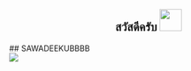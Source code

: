 <h2 align = "center"> สวัสดีครับ <img src= "https://media.discordapp.net/attachments/655680640385286149/875412466224484412/image0.gif" width="40"> </h2>
##  SAWADEEKUBBBB


<div>
 <img src = "https://github-profile-trophy.vercel.app/?username=gutohsavage&theme=monokai&column=8">
</div>

